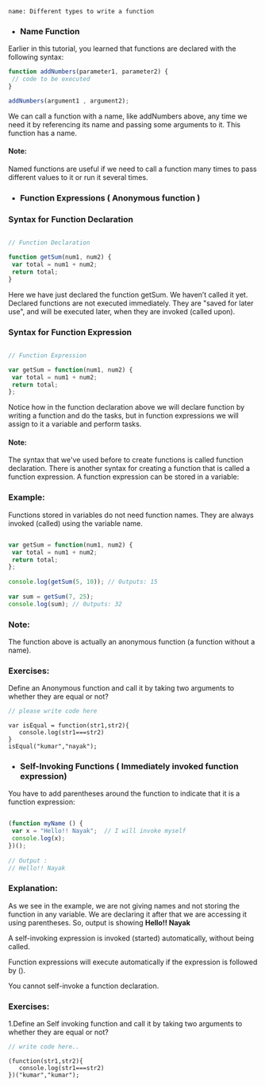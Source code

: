 ```ngMeta
name: Different types to write a function
```

- ### Name Function

Earlier in this tutorial, you learned that functions are declared with the following syntax:

```javascript
function addNumbers(parameter1, parameter2) {
 // code to be executed
}

addNumbers(argument1 , argument2);
```

We can call a function with a name, like addNumbers above, any time we need it by referencing its name and passing some arguments to it. This function has a name.

#### Note:

Named functions are useful if we need to call a function many times to pass different values to it or run it several times.


- ### Function Expressions ( Anonymous function )


### Syntax for Function Declaration

```javascript

// Function Declaration

function getSum(num1, num2) {
 var total = num1 + num2;
 return total;
}

```

Here we have just declared the function getSum. We haven’t called it yet. Declared functions are not executed immediately. They are "saved for later use", and will be executed later, when they are invoked (called upon).

### Syntax for Function Expression
 
```javascript

// Function Expression

var getSum = function(num1, num2) {
 var total = num1 + num2;
 return total;
};

```

Notice how in the function declaration above we will declare function by writing a function and do the tasks, but in function expressions we will assign to it a variable and perform tasks.

#### Note:

The syntax that we've used before to create functions is called function declaration. There is another syntax for creating a function that is called a function expression. A function expression can be stored in a variable:

### Example:

Functions stored in variables do not need function names. They are always invoked (called) using the variable name.

```javascript

var getSum = function(num1, num2) {
 var total = num1 + num2;
 return total;
};
 
console.log(getSum(5, 10)); // 0utputs: 15
 
var sum = getSum(7, 25);
console.log(sum); // 0utputs: 32

```

### Note:

The function above is actually an anonymous function (a function without a name).

### Exercises:

Define an Anonymous function and call it by taking two arguments to whether they are equal or not?

```javascript
// please write code here
```

```solution
var isEqual = function(str1,str2){
   console.log(str1===str2)
}
isEqual("kumar","nayak");

```
- ### Self-Invoking Functions ( Immediately invoked function expression)

You have to add parentheses around the function to indicate that it is a function expression:

```javascript

(function myName () {
 var x = "Hello!! Nayak";  // I will invoke myself
 console.log(x);
})();
 
// Output :
// Hello!! Nayak

```
 
### Explanation:

As we see in the example, we are not giving names and not storing the function in any variable. We are declaring it after that we are accessing it using parentheses. So, output is showing **Hello!! Nayak**

A self-invoking expression is invoked (started) automatically, without being called.

Function expressions will execute automatically if the expression is followed by ().

You cannot self-invoke a function declaration.

### Exercises:

1.Define an Self invoking function and call it by taking two arguments to whether they are  equal or not?

```javascript
// write code here..
```

```solution
(function(str1,str2){
   console.log(str1===str2)
})("kumar","kumar");
```